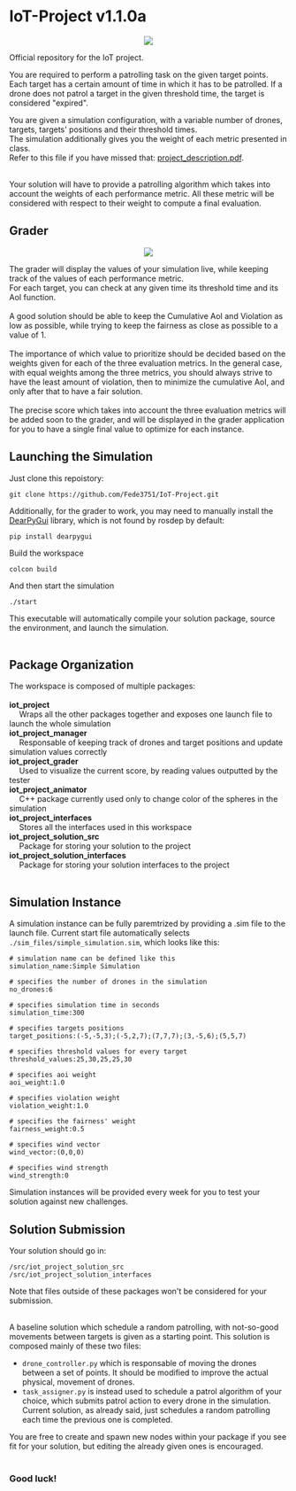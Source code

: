 # IoT-Project v1.1.0a

<p align="center">
  <img src="https://fede3751.github.io/IoT_lectures/imgs/project/project_splashart.png">
</p>

Official repository for the IoT project.

You are required to perform a patrolling task on the given target points.
Each target has a certain amount of time in which it has to be patrolled.
If a drone does not patrol a target in the given threshold time, the target is considered "expired".

You are given a simulation configuration, with a variable number of drones, targets, targets' positions and their threshold times.<br>
The simulation additionally gives you the weight of each metric presented in class.<br>
Refer to this file if you have missed that: <a href="https://fede3751.github.io/IoT_lectures/misc_files/project_description.pdf">project_description.pdf</a>.<br><br>

Your solution will have to provide a patrolling algorithm which takes into account the weights of each performance metric. All these metric will be considered with respect to their weight to compute a final evaluation.

## Grader

<p align="center">
  <img src="https://fede3751.github.io/IoT_lectures/imgs/project/grader_display.png">
</p>

The grader will display the values of your simulation live, while keeping track of the values of each performance metric.<br>
For each target, you can check at any given time its threshold time and its AoI function.<br><br>
A good solution should be able to keep the Cumulative AoI and Violation as low as possible, while trying to keep the fairness as close as possible to a value of 1.<br><br>
The importance of which value to prioritize should be decided based on the weights given for each of the three evaluation metrics.
In the general case, with equal weights among the three metrics, you should always strive to have the least amount of violation, then to minimize the cumulative AoI, and only after that to have a fair solution.<br><br>
The precise score which takes into account the three evaluation metrics will be added soon to the grader, and will be displayed in the grader application for you to have a single final value to optimize for each instance.


## Launching the Simulation

Just clone this repoistory:

```
git clone https://github.com/Fede3751/IoT-Project.git
```

Additionally, for the grader to work, you may need to manually install the <a href="https://github.com/hoffstadt/DearPyGui">DearPyGui</a> library, which is not found by rosdep by default:
```
pip install dearpygui
```


Build the workspace

```
colcon build
```

And then start the simulation

```
./start
```

This executable will automatically compile your solution package, source the environment, and launch the simulation.<br><br>

## Package Organization

The workspace is composed of multiple packages:<br><br>
**iot_project**<br>
  &emsp; Wraps all the other packages together and exposes one launch file to launch the whole simulation<br>
**iot_project_manager**<br>
  &emsp; Responsable of keeping track of drones and target positions and update simulation values correctly<br>
**iot_project_grader**<br>
  &emsp; Used to visualize the current score, by reading values outputted by the tester<br>
**iot_project_animator**<br>
  &emsp; C++ package currently used only to change color of the spheres in the simulation<br>
**iot_project_interfaces**<br>
  &emsp; Stores all the interfaces used in this workspace<br>
**iot_project_solution_src**<br>
  &emsp; Package for storing your solution to the project<br>
**iot_project_solution_interfaces**<br>
  &emsp; Package for storing your solution interfaces to the project<br><br>

## Simulation Instance

A simulation instance can be fully paremtrized by providing a .sim file to the launch file. Current start file automatically selects <code>./sim_files/simple_simulation.sim</code>, which looks like this:<br>

```
# simulation name can be defined like this
simulation_name:Simple Simulation

# specifies the number of drones in the simulation
no_drones:6

# specifies simulation time in seconds
simulation_time:300

# specifies targets positions
target_positions:(-5,-5,3);(-5,2,7);(7,7,7);(3,-5,6);(5,5,7)

# specifies threshold values for every target
threshold_values:25,30,25,25,30

# specifies aoi weight
aoi_weight:1.0

# specifies violation weight
violation_weight:1.0

# specifies the fairness' weight
fairness_weight:0.5

# specifies wind vector
wind_vector:(0,0,0)

# specifies wind strength
wind_strength:0
```

Simulation instances will be provided every week for you to test your solution against new challenges.


## Solution Submission

Your solution should go in:

```
/src/iot_project_solution_src
/src/iot_project_solution_interfaces
```

Note that files outside of these packages won't be considered for your submission.<br><br>


A baseline solution which schedule a random patrolling, with not-so-good movements between targets is given as a starting point. This solution is composed mainly of these two files:<br>
- <code>drone_controller.py</code> which is responsable of moving the drones between a set of points. It should be modified to improve the actual physical, movement of drones.<br>
- <code>task_assigner.py</code> is instead used to schedule a patrol algorithm of your choice, which submits patrol action to every drone in the simulation. Current solution, as already said, just schedules a random patrolling each time the previous one is completed.<br>

You are free to create and spawn new nodes within your package if you see fit for your solution, but editing the already given ones is encouraged.<br><br>

### Good luck!
